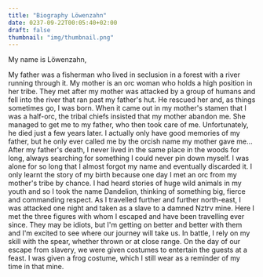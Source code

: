 ```yaml
---
title: "Biography Löwenzahn"
date: 0237-09-22T00:05:40+02:00
draft: false
thumbnail: "img/thumbnail.png"
---
```

My name is Löwenzahn,

My father was a fisherman who lived in seclusion in a forest with a river running through it. My mother is an orc woman who holds a high position in her tribe. They met after my mother was attacked by a group of humans and fell into the river that ran past my father's hut. He rescued her and, as things sometimes go, I was born. <!--more-->  When it came out in my mother's stamen that I was a half-orc, the tribal chiefs insisted that my mother abandon me. She managed to get me to my father, who then took care of me. Unfortunately, he died just a few years later. I actually only have good memories of my father, but he only ever called me by the orcish name my mother gave me... After my father's death, I never lived in the same place in the woods for long, always searching for something I could never pin down myself. I was alone for so long that I almost forgot my name and eventually discarded it. I only learnt the story of my birth because one day I met an orc from my mother's tribe by chance. I had heard stories of huge wild animals in my youth and so I took the name Dandelion, thinking of something big, fierce and commanding respect. As I travelled further and further north-east, I was attacked one night and taken as a slave to a damned Nztrv mine. Here I met the three figures with whom I escaped and have been travelling ever since. They may be idiots, but I'm getting on better and better with them and I'm excited to see where our journey will take us. In battle, I rely on my skill with the spear, whether thrown or at close range. On the day of our escape from slavery, we were given costumes to entertain the guests at a feast. I was given a frog costume, which I still wear as a reminder of my time in that mine.
